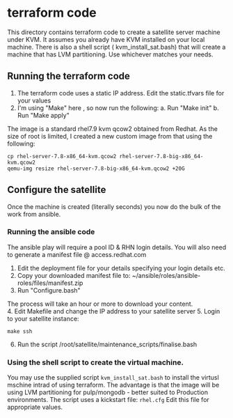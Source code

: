 # terraform code
This directory contains terraform code to create a satellite server machine under KVM. It assumes you already have KVM installed on your local machine.  There is also a shell script ( kvm_install_sat.bash) that will create a machine that has LVM partitioning. Use whichever matches your needs.

## Running the terraform code
1. The terraform code uses a static IP address.  Edit the static.tfvars file for your values
2. I'm using "Make" here , so now run the following:
a. Run "Make init"
b. Run "Make apply"

The image is a standard rhel7.9 kvm qcow2 obtained from Redhat.
As the size of root is limited, I created a new custom image from that using the following:
```
cp rhel-server-7.8-x86_64-kvm.qcow2 rhel-server-7.8-big-x86_64-kvm.qcow2
qemu-img resize rhel-server-7.8-big-x86_64-kvm.qcow2 +20G
```
## Configure the satellite
Once the machine is created (literally seconds) you now do the bulk of the work from ansible.

### Running the ansible code
The ansible play will require a pool ID & RHN login details.  You will also need to generate a manifest file @ access.redhat.com

1. Edit the deployment file for your details specifying your login details etc.
2. Copy your downloaded manifest file to: ~/ansible/roles/ansible-roles/files/manifest.zip
3. Run "Configure.bash"

The process will take an hour or more to download your content.  
4. Edit Makefile and change the IP address to your satellite server
5. Login to your satellite instance:
```
make ssh
```
6. Run the script /root/satellite/maintenance_scripts/finalise.bash

### Using the shell script to create the virtual machine.
You may use the supplied script ```kvm_install_sat.bash``` to install the virtusl mschine intrad of using terraform.  The advantage is that the image will be using LVM partitioning for pulp/mongodb - better suited to Production environments.
The script uses a kickstart file: ```rhel.cfg``` Edit this file for appropriate values.
